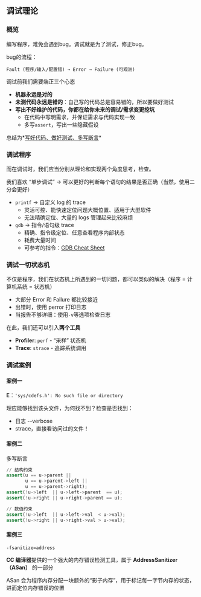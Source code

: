 ## 调试理论

### 概览

编写程序，难免会遇到bug。调试就是为了测试，修正bug。

bug的流程：

`Fault (程序/输入/配置错) → Error → Failure (可观测)`

调试前我们需要端正三个心态

- **机器永远是对的**
- **未测代码永远是错的**：自己写的代码总是容易错的，所以要做好测试
- **写出不好维护的代码，你都在给你未来的调试/需求变更挖坑**
	- 在代码中写明需求，并保证需求与代码实现一致
	- 多写`assert`，写出一些隐藏假设

总结为*<u>写好代码、做好测试、多写断言</u>*

### 调试程序

而在调试时，我们应当分别从理论和实现两个角度思考，检查。

我们喜欢 “单步调试” -> 可以更好的判断每个语句的结果是否正确（当然，使用二分会更好）

- `printf` → 自定义 log 的 trace
	- 灵活可控、能快速定位问题大概位置、适用于大型软件
	- 无法精确定位、大量的 logs 管理起来比较麻烦
- `gdb` → 指令/语句级 trace
	- 精确、指令级定位、任意查看程序内部状态
	- 耗费大量时间
	- 可参考的指令：[GDB Cheat Sheet](https://jyywiki.cn/OS/manuals/gdb-cheat-sheet.pdf)

### 调试一切状态机

不仅是程序，我们在状态机上所遇到的一切问题，都可以类似的解决（程序 = 计算机系统 = 状态机）

- 大部分 Error 和 Failure 都比较接近
- 出错时，使用 perror 打印日志
- 当报告不够详细：使用`-v`等选项检查日志

在此，我们还可以引入**两个工具**

- **Profiler**: `perf` - “采样” 状态机
- **Trace**: `strace` - 追踪系统调用

### 调试案例

#### 案例一

**E**：`'sys/cdefs.h': No such file or directory`

理应能够找到该头文件，为何找不到？检查是否找到：

- 日志 --verbose
- strace，直接看访问过的文件！

#### 案例二

多写断言

```python
// 结构约束
assert(u == u->parent ||
       u == u->parent->left ||
       u == u->parent->right);
assert(!u->left  || u->left->parent  == u);
assert(!u->right || u->right->parent == u);

// 数值约束
assert(!u->left  || u->left->val  < u->val);
assert(!u->right || u->right->val > u->val);

```

#### 案例三

`-fsanitize=address`

**CC 编译器**提供的一个强大的内存错误检测工具，属于 **AddressSanitizer（ASan）** 的一部分

ASan 会为程序内存分配一块额外的“影子内存”，用于标记每一字节内存的状态，进而定位内存错误的位置